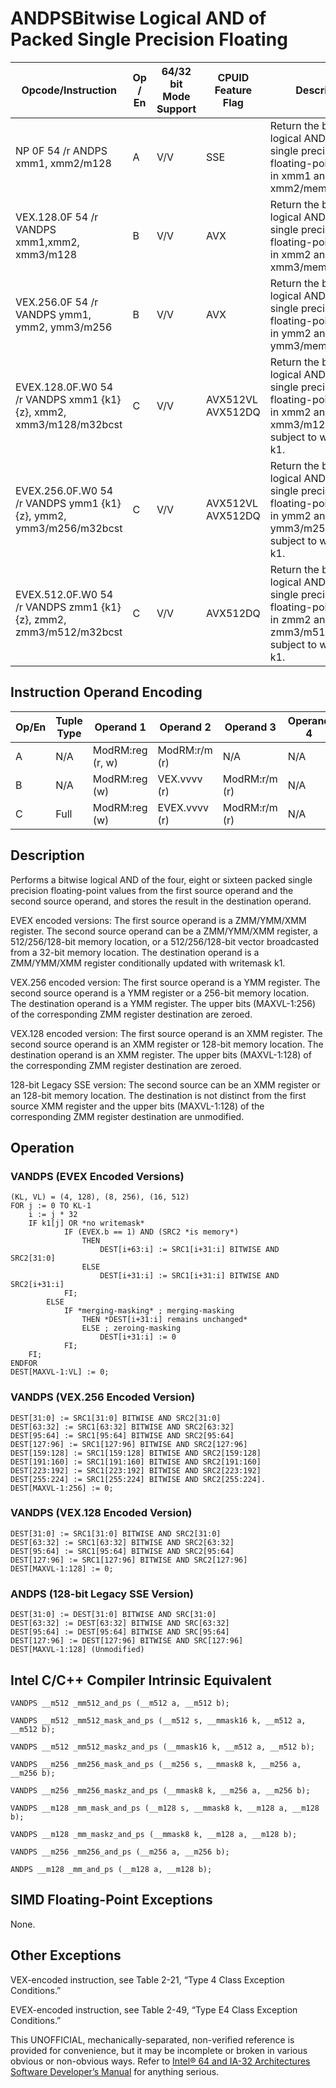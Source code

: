 # ANDPS**Bitwise Logical AND of Packed Single Precision Floating**

| Opcode/Instruction                                                | Op / En | 64/32 bit Mode Support | CPUID Feature Flag | Description                                                                                                                            |
| ----------------------------------------------------------------- | ------- | ---------------------- | ------------------ | -------------------------------------------------------------------------------------------------------------------------------------- |
| NP 0F 54 /r ANDPS xmm1, xmm2/m128                                 | A       | V/V                    | SSE                | Return the bitwise logical AND of packed single precision floating-point values in xmm1 and xmm2/mem.                                  |
| VEX.128.0F 54 /r VANDPS xmm1,xmm2, xmm3/m128                      | B       | V/V                    | AVX                | Return the bitwise logical AND of packed single precision floating-point values in xmm2 and xmm3/mem.                                  |
| VEX.256.0F 54 /r VANDPS ymm1, ymm2, ymm3/m256                     | B       | V/V                    | AVX                | Return the bitwise logical AND of packed single precision floating-point values in ymm2 and ymm3/mem.                                  |
| EVEX.128.0F.W0 54 /r VANDPS xmm1 {k1}{z}, xmm2, xmm3/m128/m32bcst | C       | V/V                    | AVX512VL AVX512DQ  | Return the bitwise logical AND of packed single precision floating-point values in xmm2 and xmm3/m128/m32bcst subject to writemask k1. |
| EVEX.256.0F.W0 54 /r VANDPS ymm1 {k1}{z}, ymm2, ymm3/m256/m32bcst | C       | V/V                    | AVX512VL AVX512DQ  | Return the bitwise logical AND of packed single precision floating-point values in ymm2 and ymm3/m256/m32bcst subject to writemask k1. |
| EVEX.512.0F.W0 54 /r VANDPS zmm1 {k1}{z}, zmm2, zmm3/m512/m32bcst | C       | V/V                    | AVX512DQ           | Return the bitwise logical AND of packed single precision floating-point values in zmm2 and zmm3/m512/m32bcst subject to writemask k1. |

## Instruction Operand Encoding

| Op/En | Tuple Type | Operand 1        | Operand 2     | Operand 3     | Operand 4 |
| ----- | ---------- | ---------------- | ------------- | ------------- | --------- |
| A     | N/A        | ModRM:reg (r, w) | ModRM:r/m (r) | N/A           | N/A       |
| B     | N/A        | ModRM:reg (w)    | VEX.vvvv (r)  | ModRM:r/m (r) | N/A       |
| C     | Full       | ModRM:reg (w)    | EVEX.vvvv (r) | ModRM:r/m (r) | N/A       |

## Description

Performs a bitwise logical AND of the four, eight or sixteen packed single precision floating-point values from the first source operand and the second source operand, and stores the result in the destination operand.

EVEX encoded versions: The first source operand is a ZMM/YMM/XMM register. The second source operand can be a ZMM/YMM/XMM register, a 512/256/128-bit memory location, or a 512/256/128-bit vector broadcasted from a 32-bit memory location. The destination operand is a ZMM/YMM/XMM register conditionally updated with writemask k1.

VEX.256 encoded version: The first source operand is a YMM register. The second source operand is a YMM register or a 256-bit memory location. The destination operand is a YMM register. The upper bits (MAXVL-1:256) of the corresponding ZMM register destination are zeroed.

VEX.128 encoded version: The first source operand is an XMM register. The second source operand is an XMM register or 128-bit memory location. The destination operand is an XMM register. The upper bits (MAXVL-1:128) of the corresponding ZMM register destination are zeroed.

128-bit Legacy SSE version: The second source can be an XMM register or an 128-bit memory location. The destination is not distinct from the first source XMM register and the upper bits (MAXVL-1:128) of the corresponding ZMM register destination are unmodified.

## Operation

### VANDPS (EVEX Encoded Versions)

```
(KL, VL) = (4, 128), (8, 256), (16, 512)
FOR j := 0 TO KL-1
    i := j * 32
    IF k1[j] OR *no writemask*
            IF (EVEX.b == 1) AND (SRC2 *is memory*)
                THEN
                    DEST[i+63:i] := SRC1[i+31:i] BITWISE AND SRC2[31:0]
                ELSE
                    DEST[i+31:i] := SRC1[i+31:i] BITWISE AND SRC2[i+31:i]
            FI;
        ELSE
            IF *merging-masking* ; merging-masking
                THEN *DEST[i+31:i] remains unchanged*
                ELSE ; zeroing-masking
                    DEST[i+31:i] := 0
            FI;
    FI;
ENDFOR
DEST[MAXVL-1:VL] := 0;

```

### VANDPS (VEX.256 Encoded Version)

```
DEST[31:0] := SRC1[31:0] BITWISE AND SRC2[31:0]
DEST[63:32] := SRC1[63:32] BITWISE AND SRC2[63:32]
DEST[95:64] := SRC1[95:64] BITWISE AND SRC2[95:64]
DEST[127:96] := SRC1[127:96] BITWISE AND SRC2[127:96]
DEST[159:128] := SRC1[159:128] BITWISE AND SRC2[159:128]
DEST[191:160] := SRC1[191:160] BITWISE AND SRC2[191:160]
DEST[223:192] := SRC1[223:192] BITWISE AND SRC2[223:192]
DEST[255:224] := SRC1[255:224] BITWISE AND SRC2[255:224].
DEST[MAXVL-1:256] := 0;

```

### VANDPS (VEX.128 Encoded Version)

```
DEST[31:0] := SRC1[31:0] BITWISE AND SRC2[31:0]
DEST[63:32] := SRC1[63:32] BITWISE AND SRC2[63:32]
DEST[95:64] := SRC1[95:64] BITWISE AND SRC2[95:64]
DEST[127:96] := SRC1[127:96] BITWISE AND SRC2[127:96]
DEST[MAXVL-1:128] := 0;

```

### ANDPS (128-bit Legacy SSE Version)

```
DEST[31:0] := DEST[31:0] BITWISE AND SRC[31:0]
DEST[63:32] := DEST[63:32] BITWISE AND SRC[63:32]
DEST[95:64] := DEST[95:64] BITWISE AND SRC[95:64]
DEST[127:96] := DEST[127:96] BITWISE AND SRC[127:96]
DEST[MAXVL-1:128] (Unmodified)

```

## Intel C/C++ Compiler Intrinsic Equivalent

```
VANDPS __m512 _mm512_and_ps (__m512 a, __m512 b);

```

```
VANDPS __m512 _mm512_mask_and_ps (__m512 s, __mmask16 k, __m512 a, __m512 b);

```

```
VANDPS __m512 _mm512_maskz_and_ps (__mmask16 k, __m512 a, __m512 b);

```

```
VANDPS __m256 _mm256_mask_and_ps (__m256 s, __mmask8 k, __m256 a, __m256 b);

```

```
VANDPS __m256 _mm256_maskz_and_ps (__mmask8 k, __m256 a, __m256 b);

```

```
VANDPS __m128 _mm_mask_and_ps (__m128 s, __mmask8 k, __m128 a, __m128 b);

```

```
VANDPS __m128 _mm_maskz_and_ps (__mmask8 k, __m128 a, __m128 b);

```

```
VANDPS __m256 _mm256_and_ps (__m256 a, __m256 b);

```

```
ANDPS __m128 _mm_and_ps (__m128 a, __m128 b);

```

## SIMD Floating-Point Exceptions

None.

## Other Exceptions

VEX-encoded instruction, see Table 2-21, “Type 4 Class Exception Conditions.”

EVEX-encoded instruction, see Table 2-49, “Type E4 Class Exception Conditions.”

This UNOFFICIAL, mechanically-separated, non-verified reference is provided for convenience, but it may be
incomplete or broken in various obvious or non-obvious
ways. Refer to [Intel® 64 and IA-32 Architectures Software Developer’s Manual](https://software.intel.com/en-us/download/intel-64-and-ia-32-architectures-sdm-combined-volumes-1-2a-2b-2c-2d-3a-3b-3c-3d-and-4) for anything serious.
